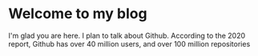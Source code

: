 # Welcome to my blog

I'm glad you are here. I plan to talk about Github.
According to the 2020 report, Github has over 40 million users, and over 100 million repositories
